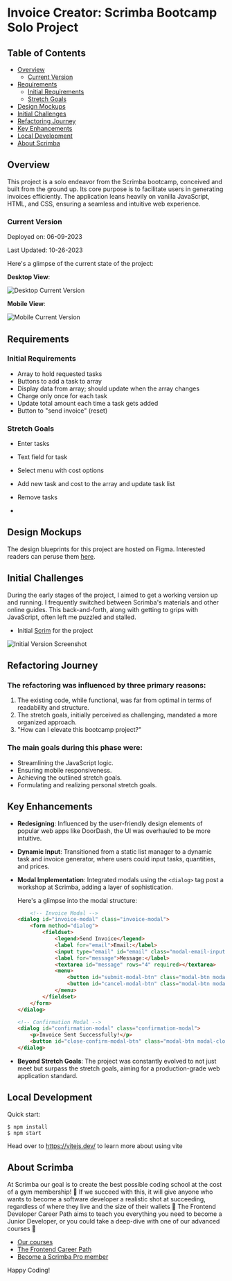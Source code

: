 # Invoice Creator: Scrimba Bootcamp Solo Project

## Table of Contents
- [Overview](#overview)
  - [Current Version](#current-version)
- [Requirements](#requirements)
  - [Initial Requirements](#initial-requirements)
  - [Stretch Goals](#stretch-goals)
- [Design Mockups](#design-mockups)
- [Initial Challenges](#initial-challenges)
- [Refactoring Journey](#refactoring-journey)
- [Key Enhancements](#key-enhancements)
- [Local Development](#local-development)
- [About Scrimba](#about-scrimba)


## Overview

This project is a solo endeavor from the Scrimba bootcamp, conceived and built from the ground up. Its core purpose is to facilitate users in generating invoices efficiently. The application leans heavily on vanilla JavaScript, HTML, and CSS, ensuring a seamless and intuitive web experience.

### Current Version

Deployed on: 06-09-2023

Last Updated: 10-26-2023

Here's a glimpse of the current state of the project:

**Desktop View**:

![Desktop Current Version](./images/desktop.png)

**Mobile View**:

![Mobile Current Version](./images/mobile.png)

## Requirements

### Initial Requirements
- Array to hold requested tasks
- Buttons to add a task to array
- Display data from array; should update when the array changes
- Charge only once for each task
- Update total amount each time a task gets added
- Button to "send invoice" (reset)

### Stretch Goals
- Enter tasks
- Text field for task
- Select menu with cost options
- Add new task and cost to the array and update task list
- Remove tasks

- 
## Design Mockups

The design blueprints for this project are hosted on Figma. Interested readers can peruse them [here](https://www.figma.com/file/ejHmm5h6VhSW7dQgRgOmlk/Invoice-Creator?node-id=0%3A1&t=nxSAEKc5XGTtzEmR-1).

## Initial Challenges

During the early stages of the project, I aimed to get a working version up and running. I frequently switched between Scrimba's materials and other online guides. This back-and-forth, along with getting to grips with JavaScript, often left me puzzled and stalled.

- Initial [Scrim](https://scrimba.com/scrim/coa53415a933225d86da9b633) for the project 

![Initial Version Screenshot](./images/desktop-initial.png)

## Refactoring Journey

### The refactoring was influenced by three primary reasons:
1. The existing code, while functional, was far from optimal in terms of readability and structure.
2. The stretch goals, initially perceived as challenging, mandated a more organized approach.
3. "How can I elevate this bootcamp project?"

### The main goals during this phase were:
- Streamlining the JavaScript logic.
- Ensuring mobile responsiveness.
- Achieving the outlined stretch goals.
- Formulating and realizing personal stretch goals.

## Key Enhancements

- **Redesigning**: Influenced by the user-friendly design elements of popular web apps like DoorDash, the UI was overhauled to be more intuitive.
- **Dynamic Input**: Transitioned from a static list manager to a dynamic task and invoice generator, where users could input tasks, quantities, and prices.
- **Modal Implementation**: Integrated modals using the `<dialog>` tag post a workshop at Scrimba, adding a layer of sophistication. 

    Here's a glimpse into the modal structure:

    ```html
        <!-- Invoice Modal -->
    <dialog id="invoice-modal" class="invoice-modal">
        <form method="dialog">
            <fieldset>
                <legend>Send Invoice</legend>
                <label for="email">Email:</label>
                <input type="email" id="email" class="modal-email-input" required>
                <label for="message">Message:</label>
                <textarea id="message" rows="4" required></textarea>
                <menu>
                    <button id="submit-modal-btn" class="modal-btn modal-send-invoice-btn" type="submit">Send Invoice</button>
                    <button id="cancel-modal-btn" class="modal-btn modal-cancel-btn" type="reset">Cancel</button>
                </menu>
            </fieldset>
        </form>
    </dialog>

    <!-- Confirmation Modal -->
    <dialog id="confirmation-modal" class="confirmation-modal">
        <p>Invoice Sent Successfully!</p>
        <button id="close-confirm-modal-btn" class="modal-btn modal-close-btn">OK</button>
    </dialog>    
    ```

- **Beyond Stretch Goals**: The project was constantly evolved to not just meet but surpass the stretch goals, aiming for a production-grade web application standard.



## Local Development

Quick start:

```
$ npm install
$ npm start
````

Head over to https://vitejs.dev/ to learn more about using vite

## About Scrimba

At Scrimba our goal is to create the best possible coding school at the cost of a gym membership! 💜
If we succeed with this, it will give anyone who wants to become a software developer a realistic shot at succeeding, regardless of where they live and the size of their wallets 🎉
The Frontend Developer Career Path aims to teach you everything you need to become a Junior Developer, or you could take a deep-dive with one of our advanced courses 🚀

- [Our courses](https://scrimba.com/allcourses)
- [The Frontend Career Path](https://scrimba.com/learn/frontend)
- [Become a Scrimba Pro member](https://scrimba.com/pricing)

Happy Coding!
